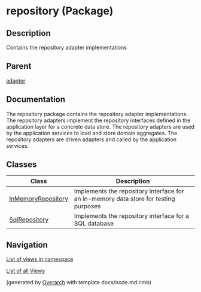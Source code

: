 
# repository (Package)
## Description
Contains the repository adapter implementations

## Parent
[adapter](../../../../../software-development/architecture/blueprint/clean-architecture/adapter.md)

## Documentation
The repository package contains the repository adapter implementations.
The repository adapters implement the repository interfaces defined in the
application layer for a concrete data store. The repository adapters are used
by the application services to load and store domain aggregates.
The repository adapters are driven adapters and called by the application
services.
## Classes
| Class | Description |
|---|---|
| [InMemoryRepository](../../../../../software-development/architecture/blueprint/clean-architecture/adapter/repository/in-memory-repository.md)| Implements the repository interface for an in-memory data store for testing purposes |
| [SqlRepository](../../../../../software-development/architecture/blueprint/clean-architecture/adapter/repository/sql-repository.md)| Implements the repository interface for a SQL database |


## Navigation
[List of views in namespace](./views-in-namespace.md)

[List of all Views](../../../../../views.md)


(generated by [Overarch](https://github.com/soulspace-org/overarch) with template docs/node.md.cmb)
